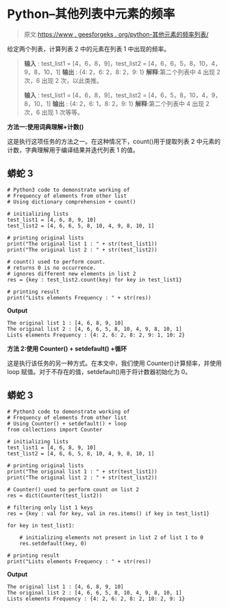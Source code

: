 # Python–其他列表中元素的频率

> 原文:[https://www . geesforgeks . org/python-其他元素的频率列表/](https://www.geeksforgeeks.org/python-frequency-of-elements-from-other-list/)

给定两个列表，计算列表 2 中的元素在列表 1 中出现的频率。

> **输入** : test_list1 = [4，6，8，9]，test_list2 = [4，6，6，5，8，10，4，9，8，10，1]
> **输出** : {4: 2，6: 2，8: 2，9: 1}
> **解释**:第二个列表中 4 出现 2 次，6 出现 2 次，以此类推。
> 
> **输入** : test_list1 = [4，6，8，9]，test_list2 = [4，6，5，8，10，4，9，8，10，1]
> **输出** : {4: 2，6: 1，8: 2，9: 1}
> **解释**:第二个列表中 4 出现 2 次，6 出现 1 次等等。

**方法一:使用词典理解+计数()**

这是执行这项任务的方法之一。在这种情况下，count()用于提取列表 2 中元素的计数，字典理解用于编译结果并迭代列表 1 的值。

## 蟒蛇 3

```
# Python3 code to demonstrate working of 
# Frequency of elements from other list
# Using dictionary comprehension + count()

# initializing lists
test_list1 = [4, 6, 8, 9, 10]
test_list2 = [4, 6, 6, 5, 8, 10, 4, 9, 8, 10, 1]

# printing original lists
print("The original list 1 : " + str(test_list1))
print("The original list 2 : " + str(test_list2))

# count() used to perform count.
# returns 0 is no occurrence.
# ignores different new elements in list 2
res = {key : test_list2.count(key) for key in test_list1}

# printing result 
print("Lists elements Frequency : " + str(res))
```

**Output**

```
The original list 1 : [4, 6, 8, 9, 10]
The original list 2 : [4, 6, 6, 5, 8, 10, 4, 9, 8, 10, 1]
Lists elements Frequency : {4: 2, 6: 2, 8: 2, 9: 1, 10: 2}

```

**方法 2:使用 Counter() + setdefault() +循环**

这是执行该任务的另一种方式。在本文中，我们使用 Counter()计算频率，并使用 loop 赋值。对于不存在的值，setdefault()用于将计数器初始化为 0。

## 蟒蛇 3

```
# Python3 code to demonstrate working of 
# Frequency of elements from other list
# Using Counter() + setdefault() + loop
from collections import Counter

# initializing lists
test_list1 = [4, 6, 8, 9, 10]
test_list2 = [4, 6, 6, 5, 8, 10, 4, 9, 8, 10, 1]

# printing original lists
print("The original list 1 : " + str(test_list1))
print("The original list 2 : " + str(test_list2))

# Counter() used to perform count on list 2
res = dict(Counter(test_list2))

# filtering only list 1 keys
res = {key : val for key, val in res.items() if key in test_list1} 

for key in test_list1:

    # initializing elements not present in list 2 of list 1 to 0
    res.setdefault(key, 0) 

# printing result 
print("Lists elements Frequency : " + str(res))
```

**Output**

```
The original list 1 : [4, 6, 8, 9, 10]
The original list 2 : [4, 6, 6, 5, 8, 10, 4, 9, 8, 10, 1]
Lists elements Frequency : {4: 2, 6: 2, 8: 2, 10: 2, 9: 1}

```